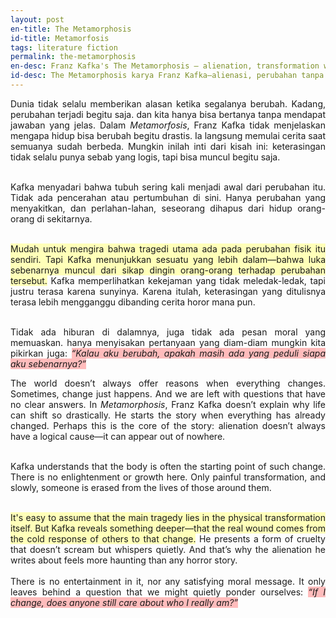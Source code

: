 ```yaml
---
layout: post
en-title: The Metamorphosis
id-title: Metamorfosis
tags: literature fiction
permalink: the-metamorphosis
en-desc: Franz Kafka's The Metamorphosis — alienation, transformation without reason, and the tragedy of indifference.
id-desc: The Metamorphosis karya Franz Kafka—alienasi, perubahan tanpa alasan, dan tragedi dari ketidakpedulian.
---
```


<p>
<div style="text-align: justify;" data-lang="id" class="hidden">
Dunia tidak selalu memberikan alasan ketika segalanya berubah. Kadang, perubahan terjadi begitu saja. dan kita hanya
bisa bertanya tanpa mendapat jawaban yang jelas. Dalam <em>Metamorfosis</em>, Franz Kafka tidak menjelaskan mengapa
hidup bisa berubah begitu drastis. Ia langsung memulai cerita saat semuanya sudah berbeda. Mungkin inilah inti dari
kisah ini: keterasingan tidak selalu punya sebab yang logis, tapi bisa muncul begitu saja.
<br><br>

Kafka menyadari bahwa tubuh sering kali menjadi awal dari perubahan itu. Tidak ada pencerahan atau pertumbuhan di sini. Hanya perubahan yang
menyakitkan, dan perlahan-lahan, seseorang dihapus dari hidup orang-orang di sekitarnya.<br><br>


<span style="background-color: rgb(255, 255, 185);">Mudah untuk mengira bahwa tragedi utama ada pada perubahan fisik
    itu sendiri. Tapi Kafka menunjukkan sesuatu yang lebih dalam—bahwa luka sebenarnya muncul dari sikap dingin
    orang-orang terhadap perubahan tersebut.</span> Kafka memperlihatkan kekejaman yang tidak meledak-ledak, tapi
justru terasa karena sunyinya. Karena itulah, keterasingan yang ditulisnya terasa lebih mengganggu dibanding cerita
horor mana pun.<br><br>

Tidak ada hiburan di dalamnya, juga tidak ada pesan moral yang memuaskan. hanya menyisakan pertanyaan yang diam-diam
mungkin kita pikirkan juga:
<span style="background-color: rgb(255, 188, 188);"><em>“Kalau aku berubah, apakah masih ada yang peduli siapa aku
        sebenarnya?”</em></span>
</div>

<div data-lang="en" style="text-align: justify;">
The world doesn’t always offer reasons when everything changes. Sometimes, change just happens. And we are left with
questions that have no clear answers. In <em>Metamorphosis</em>, Franz Kafka doesn’t explain why life can shift so
drastically. He starts the story when everything has already changed. Perhaps this is the core of the story:
alienation doesn’t always have a logical cause—it can appear out of nowhere.
<br><br>

Kafka understands that the body is often the starting point of such change. There is no enlightenment or growth here. Only painful
transformation, and slowly, someone is erased from the lives of those around them.
<br><br>

<span style="background-color: rgb(255, 255, 185);">It's easy to assume that the main tragedy lies in the physical
    transformation itself. But Kafka reveals something deeper—that the real wound comes from the cold response of
    others to that change.</span> He presents a form of cruelty that doesn’t scream but whispers quietly. And that’s
why the alienation he writes about feels more haunting than any horror story.
<br><br>
There is no entertainment in it, nor any satisfying moral message. It only leaves behind a question that we might
quietly ponder ourselves:
<span style="background-color: rgb(255, 188, 188);"><em>“If I change, does anyone still care about who I really
        am?”</em></span>
</div>
</p>
